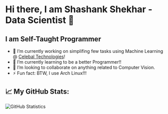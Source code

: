 # Hi there, I am Shashank Shekhar - Data Scientist 👋

## I am Self-Taught Programmer

- 🔭 I’m currently working on simplifing few tasks using Machine Learning @ [Celebal Technologies](https://celebaltech.com)!
- 🌱 I’m currently learning to be a better Programmer!!
- 👯 I’m looking to collaborate on anything related to Computer Vision.
- ⚡ Fun fact: BTW, I use Arch Linux!!!

## 📈 My GitHub Stats:

![GitHub Statistics](https://github-readme-stats.vercel.app/api?username=shashank2806&count_private=true&show_icons=true&theme=dark)

<!--
**shashank2806/shashank2806** is a ✨ _special_ ✨ repository because its `README.md` (this file) appears on your GitHub profile.

Here are some ideas to get you started:

- 🔭 I’m currently working on ...
- 🌱 I’m currently learning ...
- 👯 I’m looking to collaborate on ...
- 🤔 I’m looking for help with ...
- 💬 Ask me about ...
- 📫 How to reach me: ...
- 😄 Pronouns: ...
- ⚡ Fun fact: ...
-->
